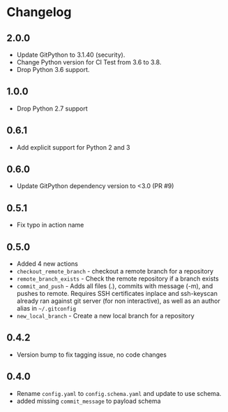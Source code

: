 # Changelog

## 2.0.0

* Update GitPython to 3.1.40 (security).
* Change Python version for CI Test from 3.6 to 3.8.
* Drop Python 3.6 support.

## 1.0.0

* Drop Python 2.7 support

## 0.6.1

- Add explicit support for Python 2 and 3

## 0.6.0
- Update GitPython dependency version to <3.0 (PR #9)

## 0.5.1
- Fix typo in action name

## 0.5.0

- Added 4 new actions
- `checkout_remote_branch` - checkout a remote branch for a repository
- `remote_branch_exists` - Check the remote repository if a branch exists
- `commit_and_push` - Adds all files (.), commits with message (-m), and pushes to remote. Requires SSH certificates inplace and ssh-keyscan already ran against git server (for non interactive), as well as an author alias in `~/.gitconfig`
- `new_local_branch` - Create a new local branch for a repository

## 0.4.2

- Version bump to fix tagging issue, no code changes

## 0.4.0

- Rename `config.yaml` to `config.schema.yaml` and update to use schema.
- added missing `commit_message` to payload schema
